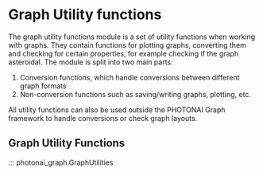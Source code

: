 # Graph Utility functions

The graph utility functions module is a set of utility functions when working with graphs. 
They contain functions for plotting graphs, converting them and checking for certain properties,
for example checking if the graph asteroidal. The module is split into two main parts: 

1. Conversion functions, which handle conversions between different graph formats 
2. Non-conversion functions such as saving/writing graphs, plotting, etc. 

All utility functions can also be used outside the PHOTONAI Graph 
framework to handle conversions or check graph layouts.

## Graph Utility Functions

::: photonai_graph.GraphUtilities
